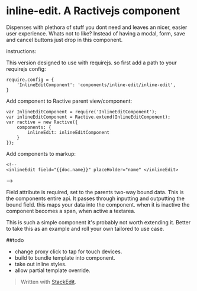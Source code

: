 # inline-edit. A Ractivejs component

Dispenses with plethora of stuff you dont need and leaves an nicer, easier user experience. Whats not to like? Instead of having a modal, form, save and cancel buttons just drop in this component.

instructions:

This version designed to use with requirejs.
so first add a path to your requirejs config:

    require.config = {
        'InlineEditComponent': 'components/inline-edit/inline-edit',
    }


Add component to Ractive parent view/component:

    var InlineEditComponent = require('InlineEditComponent');
	var inlineEditComponent = Ractive.extend(InlineEditComponent);
    var ractive = new Ractive({
        components: { 
		    inlineEdit: inlineEditComponent
		}
    });

Add components to markup:

    <!--
    <inlineEdit field="{{doc.name}}" placeHolder="name" </inlineEdit>
-->

Field attribute is required, set to the parents two-way bound data. This is the components entire api. It passes through inputting and outputting the bound field. this maps your data into the component. when it is inactive the component becomes a span,
when active a textarea.

This is such a simple component it's probably not worth extending it. Better to take this as an example and roll your own tailored to use case.



##todo

 - change proxy click to tap for touch devices.
 - build to bundle template into component.
 - take out inline styles.
 - allow partial template override.

> Written with [StackEdit](https://stackedit.io/).
